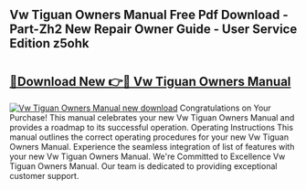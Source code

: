 ## Vw Tiguan Owners Manual Free Pdf Download - Part-Zh2 New Repair Owner Guide - User Service Edition z5ohk

# <h2><a href="http://cf11569.oget.top/?id=Vw+Tiguan+Owners+Manual">🔗Download New 👉🔴 Vw Tiguan Owners Manual</a></h2>

[![Vw Tiguan Owners Manual new download](https://i.imgur.com/5g1atiW.png)](http://cf11569.oget.top/?id=Vw+Tiguan+Owners+Manual)
Congratulations on Your Purchase! This manual celebrates your new Vw Tiguan Owners Manual and provides a roadmap to its successful operation. Operating Instructions This manual outlines the correct operating procedures for your new Vw Tiguan Owners Manual. Experience the seamless integration of list of features with your new Vw Tiguan Owners Manual. We're Committed to Excellence Vw Tiguan Owners Manual. Our team is dedicated to providing exceptional customer support.
